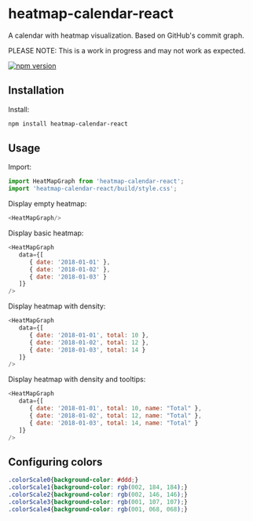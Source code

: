 # heatmap-calendar-react
A calendar with heatmap visualization. Based on GitHub's commit graph.

PLEASE NOTE: This is a work in progress and may not work as expected.

[![npm version](https://badge.fury.io/js/heatmap-calendar-react.svg)](https://badge.fury.io/js/heatmap-calendar-react)

## Installation

Install:

```bash
npm install heatmap-calendar-react
```

## Usage

Import:

```javascript
import HeatMapGraph from 'heatmap-calendar-react';
import 'heatmap-calendar-react/build/style.css';
```

Display empty heatmap:

```javascript
<HeatMapGraph/>
```

Display basic heatmap:

```javascript
<HeatMapGraph
   data={[
      { date: '2018-01-01' },
      { date: '2018-01-02' },
      { date: '2018-01-03' }
   ]}
/>
```

Display heatmap with density:

```javascript
<HeatMapGraph
   data={[
      { date: '2018-01-01', total: 10 },
      { date: '2018-01-02', total: 12 },
      { date: '2018-01-03', total: 14 }
   ]}
/>
```

Display heatmap with density and tooltips:

```javascript
<HeatMapGraph
   data={[
      { date: '2018-01-01', total: 10, name: "Total" },
      { date: '2018-01-02', total: 12, name: "Total" },
      { date: '2018-01-03', total: 14, name: "Total" }
   ]}
/>
```

## Configuring colors

```css
.colorScale0{background-color: #ddd;}
.colorScale1{background-color: rgb(002, 184, 184);}
.colorScale2{background-color: rgb(002, 146, 146);}
.colorScale3{background-color: rgb(001, 107, 107);}
.colorScale4{background-color: rgb(001, 068, 068);}
```
